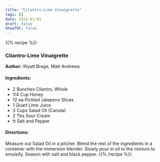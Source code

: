 ```yaml
---
title: "Cilantro-Lime Vinaigrette"
tags: []
date: 2018-01-01
draft: false
ShowTOC: false
---
```


{{% recipe %}}

### Cilantro-Lime Vinaigrette

**Author:** Wyatt Brege, Matt Andrews



#### Ingredients:

-   2 Bunches Cilantro, Whole
-   1/4 Cup Honey
-   12 ea Pickled Jalepeno Slices
-   1 Quart Lime Juice
-   3 Cups Salad Oil (Canola)
-   2 Tbs Sour Cream
-   tt Salt and Pepper

#### Directions: 

Measure out Salad Oil in a pitcher.
Blend the rest of the ingredients in a container with the immersion
blender.
Slowly pour in oil to the mixture to emulsify.
Season with salt and black pepper.
{{% /recipe %}}
